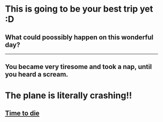 # This is going to be your best trip yet :D
## What could poossibly happen on this wonderful day?
---
## You became very tiresome and took a nap, until you heard a scream.
# The plane is literally crashing!!
## [Time to die](../death/death.md)